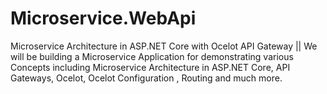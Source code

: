 # Microservice.WebApi
Microservice Architecture in ASP.NET Core with Ocelot API Gateway ||  We will be building a Microservice Application for demonstrating various Concepts including Microservice Architecture in ASP.NET Core, API Gateways, Ocelot, Ocelot Configuration , Routing and much more.
